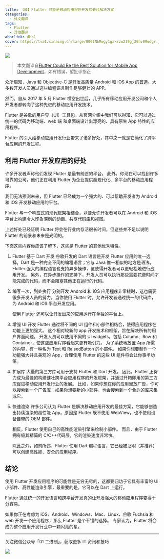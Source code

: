 ```yaml
---
title: 【译】Flutter 可能是移动应用程序开发的最佳解决方案
categories:
  - 外文翻译
tags:
  - Flutter
  - 其他翻译
abbrlink: dbb1
cover: https://tva1.sinaimg.cn/large/006tNbRwgy1gakrzw219gj30hv09odgr.jpg
---
```


![](https://tva1.sinaimg.cn/large/006tNbRwgy1gakrzw219gj30hv09odgr.jpg)

> 本文翻译自[Flutter Could Be the Best Solution for Mobile App Development](https://flutterawesome.com/flutter-could-be-the-best-solution-for-mobile-app-development/)，如有错误，望批评指正

众所周知，Java 和 Objective-C 是开发高质量 Android 和 iOS App 的首选。大多数开发人员通过这些编程语言制作足够健壮的 APP。

然而，自从 2017 年 5 月 Flutter 横空出世后，几乎所有移动应用开发公司和个人开发者都转向了这种先进的移动应用开发技术。

Flutter 是谷歌的用户界（UI）工具包，从官网介绍中我们可以得知，它可以通过统一的代码为移动端、web 端 和桌面端设计出漂亮的、具有原生 App 特性的应用程序。

Flutter 的引入给移动应用开发行业带来了诸多好处，其中之一就是它简化了跨平台应用的开发过程。

## 利用 Flutter 开发应用的好处

许多开发者声称他们发现 Flutter 是最有前途的平台。
此外，你现在可以找到许多可靠的公司，他们正在利用 Flutter 为企业提供超现代化、多平台的移动应用程序。

我们无法预测未来，但 Flutter 已经成为一个强大的、可以帮助开发者为 Android 和 iOS 开发移动应用的平台。

Flutter 与一个响应式的现代框架相结合，以便允许开发者可以在 Android 和 iOS 平台上构建令人印象深刻的动画、共享代码库和视图。

上述好处已经证明 Flutter 将会在行业内存活很长时间。但这些并不足以说明 Flutter 的前景和未来是光明的。

下面这些内容你应该了解下，这些是 Flutter 的其他优秀特性。

1. Flutter 基于 Dart 开发
   谷歌开发的 Dart 语言是开发 Flutter 应用的唯一选择。Dart 是一种完全不同的编程语言；它与 Java 惟一相似的地方是语法。
   Flutter 强大的编程语言也支持异步操作，这使得开发者可以更轻松地进行应用开发。
   另外，在异步操作的支持下，开发人员可以执行那些需要花费时间才能完成的代码，而不会阻塞其他正在运行的代码。
2. 编写一次，到处执行
   分别开发 Android 和 iOS 应用程序非常耗时，这也需要很多开发人员的努力。当你使用 Flutter 时，允许开发者通过统一的代码库，为 Android 和 iOS 平台开发应用。

   使用 Flutter 还可以让开发出来的应用运行在单独的平台上。

3. 增强 UI 开发
   Flutter 通过将不同的 UI 组件和小部件相结合，使得应用程序在功能上更加强大。 这个相对较新的 app 开发技术和框架，旨在解决所有的用户界面问题。
   开发人员可以使用不同的 UI widgets，包括 Column、Row 和 Container，使这些应用程序看起来更有吸引力。
   为了系统地放置 App 所需的内容，有一种名为 Text 和 RaisedButton 的小部件。
   如果你想要制作一个功能强大并且美观的 App，合理使用 Flutter 的这些 UI 组件将会让你事半功倍。

4. 扩展库
   大量的第三方库可用于支持 Flutter 和 Dart 开发。
   因此，Flutter 正努力成为最佳的构建健壮跨平台应用程序的开发框架，并通过开箱即用的第三方库促进移动应用开发行业的发展。
   比如，如果你想在你的应用里放广告，你可以搜索到一个广告库；如果你想要新的小部件，也会搜索到一个合适的库来集成它。

5. 快速渲染
   许多公司认为 Flutter 是解决移动应用开发的最佳方案，它能够创造出持续渲染的超性能 App。原因是 Flutter 既不使用 WebView，也不使用设备自带的 OEM 部件。

   相反，Flutter 使用自己的高性能渲染引擎来绘制小部件。 而且，由于 Flutter 拥有极其精简的 C/C++代码层，它的渲染速度非常快。

   除此之外，如前所述，Flutter 使用 Dart 编程语言，它已经被证明（并推荐）可以创建高性能、安全的应用程序。

## 结论

使用 Flutter 开发应用程序的可能性是无穷无尽的，这都要归功于它具有丰富的 UI 小部件、高性能渲染引擎，最重要的是，它可以在 Dart 上运行。

Flutter 通过统一的开发语言和跨平台开发真的让开发强大的移动应用程序变得十分容易。

如果你正在考虑为 iOS、Android、Windows、Mac、Linux、谷歌 Fuchsia 和 web 开发一个应用程序，那么 Flutter 是个不错的选择。
专家认为，Flutter 将会成为整个应用开发行业中一颗闪亮的星。

---

关注微信公众号「01 二进制」，获取更多 IT 资讯和技巧

![](https://tva1.sinaimg.cn/large/006tNbRwly1gakgye5et2j31970oxq5a.jpg)

